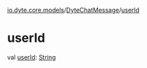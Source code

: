 [io.dyte.core.models](../index.md)/[DyteChatMessage](index.md)/[userId](user-id.md)

# userId


val [userId](user-id.md): [String](https://kotlinlang.org/api/latest/jvm/stdlib/kotlin/-string/index.html)
